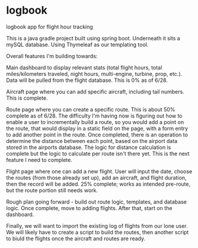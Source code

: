 # logbook
logbook app for flight hour tracking

This is a java gradle project built using spring boot. Underneath it sits a mySQL database. Using Thymeleaf as our templating tool.

Overall features I'm building towards:

Main dashboard to display relevant stats (total flight hours, total miles/kilometers traveled, night hours, multi-engine, turbine,
prop, etc.). Data will be pulled from the flight database. This is 0% as of 6/28.

Aircraft page where you can add specific aircraft, including tail numbers. This is complete.

Route page where you can create a specific route. This is about 50% complete as of 6/28. The difficulty I'm having now is figuring
out how to enable a user to incrementally build a route, so you would add a point on the route, that would display in a static 
field on the page, with a form entry to add another point in the route. Once completed, there is an operation to determine the 
distance between each point, based on the airport data stored in the airports database. The logic for distance calculation is complete
but the logic to calculate per route isn't there yet. This is the next feature I need to complete.

Flight page where one can add a new flight. User will input the date, choose the routes (from those already set up), add an aircraft,
and flight duration, then the record will be added. 25% complete; works as intended pre-route, but the route portion still needs
work.

Rough plan going forward - build out route logic, templates, and database logic. Once complete, move to adding flights. After that,
start on the dashboard.

Finally, we will want to import the existing log of flights from our lone user. We will likely have to create a script to build the
routes, then another script to biuld the flights once the aircraft and routes are ready.
